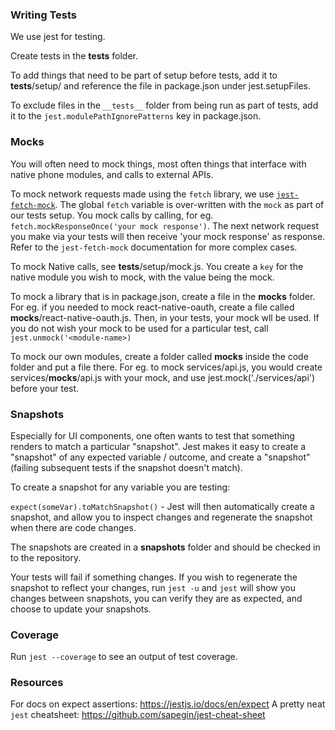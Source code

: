 ### Writing Tests

We use jest for testing.

Create tests in the __tests__ folder.

To add things that need to be part of setup before tests, add it to __tests__/setup/ and reference the file in package.json under jest.setupFiles.

To exclude files in the `__tests__` folder from being run as part of tests, add it to the `jest.modulePathIgnorePatterns` key in package.json.

### Mocks

You will often need to mock things, most often things that interface with native phone modules, and calls to external APIs.

To mock network requests made using the `fetch` library, we use [`jest-fetch-mock`](https://github.com/jefflau/jest-fetch-mock#readme). The global `fetch` variable is over-written with the `mock` as part of our tests setup. You mock calls by calling, for eg. `fetch.mockResponseOnce('your mock response')`. The next network request you make via your tests will then receive 'your mock response' as response. Refer to the `jest-fetch-mock` documentation for more complex cases. 

To mock Native calls, see __tests__/setup/mock.js. You create a `key` for the native module you wish to mock, with the value being the mock.

To mock a library that is in package.json, create a file in the __mocks__ folder. For eg. if you needed to mock react-native-oauth, create a file called __mocks__/react-native-oauth.js. Then, in your tests, your mock wll be used. If you do not wish your mock to be used for a particular test, call `jest.unmock('<module-name>)`

To mock our own modules, create a folder called __mocks__ inside the code folder and put a file there. For eg. to mock services/api.js, you would create services/__mocks__/api.js with your mock, and use jest.mock('./services/api') before your test.

### Snapshots

Especially for UI components, one often wants to test that something renders to match a particular "snapshot". Jest makes it easy to create a "snapshot" of any expected variable / outcome, and create a "snapshot" (failing subsequent tests if the snapshot doesn't match).

To create a snapshot for any variable you are testing:

`expect(someVar).toMatchSnapshot()` - Jest will then automatically create a snapshot, and allow you to inspect changes and regenerate the snapshot when there are code changes.

The snapshots are created in a __snapshots__ folder and should be checked in to the repository.

Your tests will fail if something changes. If you wish to regenerate the snapshot to reflect your changes, run `jest -u` and `jest` will show you changes between snapshots, you can verify they are as expected, and choose to update your snapshots. 

### Coverage

Run `jest --coverage` to see an output of test coverage.

### Resources

For docs on expect assertions: https://jestjs.io/docs/en/expect
A pretty neat `jest` cheatsheet: https://github.com/sapegin/jest-cheat-sheet